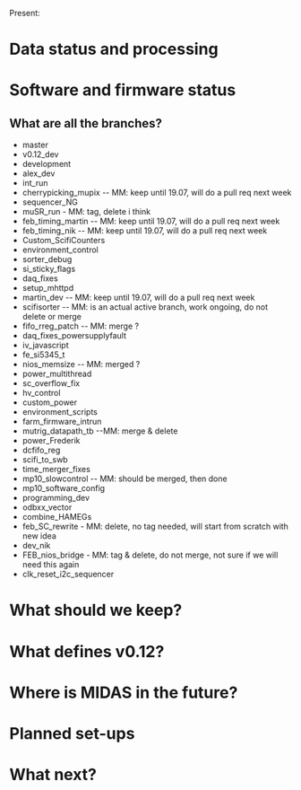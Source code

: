 Present:

# Data status and processing #

# Software and firmware status #

## What are all the branches? ##
* master    
* v0.12_dev  
* development  
* alex_dev  
* int_run
* cherrypicking_mupix -- MM: keep until 19.07, will do a pull req next week
* sequencer_NG
* muSR_run - MM: tag, delete i think
* feb_timing_martin -- MM: keep until 19.07, will do a pull req next week
* feb_timing_nik -- MM: keep until 19.07, will do a pull req next week
* Custom_ScifiCounters
* environment_control
* sorter_debug
* si_sticky_flags
* daq_fixes
* setup_mhttpd
* martin_dev -- MM: keep until 19.07, will do a pull req next week
* scifisorter -- MM: is an actual active branch, work ongoing, do not delete or merge 
* fifo_rreg_patch -- MM: merge ?
* daq_fixes_powersupplyfault
* iv_javascript
* fe_si5345_t
* nios_memsize -- MM: merged ?
* power_multithread
* sc_overflow_fix
* hv_control
* custom_power
* environment_scripts
* farm_firmware_intrun
* mutrig_datapath_tb --MM: merge & delete
* power_Frederik
* dcfifo_reg
* scifi_to_swb
* time_merger_fixes
* mp10_slowcontrol     -- MM: should be merged, then done 
* mp10_software_config
* programming_dev
* odbxx_vector
* combine_HAMEGs
* feb_SC_rewrite - MM: delete, no tag needed, will start from scratch with new idea
* dev_nik
* FEB_nios_bridge - MM: tag & delete, do not merge, not sure if we will need this again
* clk_reset_i2c_sequencer

# What should we keep? #

# What defines v0.12? #

# Where is MIDAS in the future? #

# Planned set-ups #

# What next? #